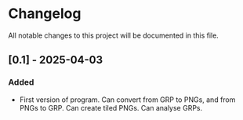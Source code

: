 # Changelog

All notable changes to this project will be documented in this file.


## [0.1] - 2025-04-03

### Added

- First version of program. Can convert from GRP to PNGs, and from PNGs to GRP. Can create tiled PNGs. Can analyse GRPs.
